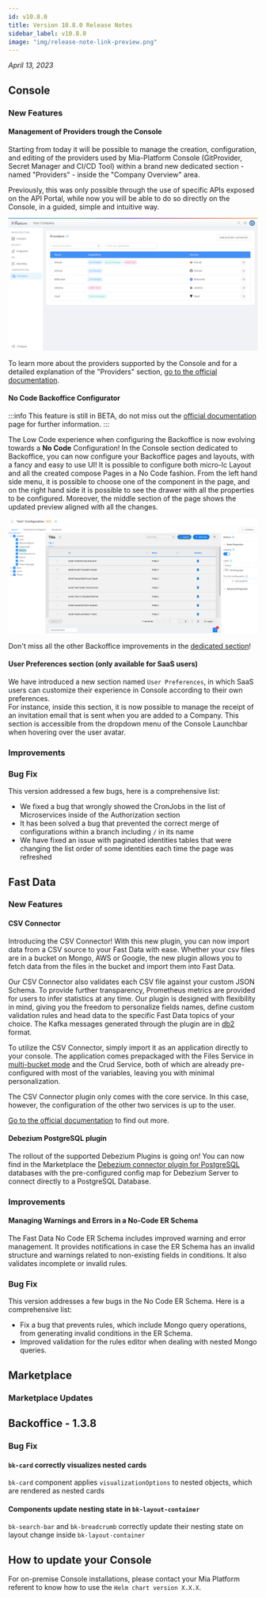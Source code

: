 ```yaml
---
id: v10.8.0
title: Version 10.8.0 Release Notes
sidebar_label: v10.8.0
image: "img/release-note-link-preview.png"
---
```


_April 13, 2023_

## Console

### New Features

#### Management of Providers trough the Console

Starting from today it will be possible to manage the creation, configuration, and editing of the providers used by Mia-Platform Console (GitProvider, Secret Manager and CI/CD Tool) within a brand new dedicated section - named "Providers" - inside the "Company Overview" area. 

Previously, this was only possible through the use of specific APIs exposed on the API Portal, while now you will be able to do so directly on the Console, in a guided, simple and intuitive way.

![Providers Section](./img/10.8/new-providers-section.png)

To learn more about the providers supported by the Console and for a detailed explanation of the "Providers" section, [go to the official documentation](/development_suite/set-up-infrastructure/providers-management.md).

#### No Code Backoffice Configurator

:::info
This feature is still in BETA, do not miss out the [official documentation](/business_suite/backoffice-configurator/overview.md) page for further information.
:::

The Low Code experience when configuring the Backoffice is now evolving towards a **No Code** Configuration! 
In the Console section dedicated to Backoffice, you can now configure your Backoffice pages and layouts, with a fancy and easy to use UI! It is possible to configure both micro-lc Layout and all the created compose Pages in a No Code fashion. From the left hand side menu, it is possible to choose one of the component in the page, and on the right hand side it is possible to see the drawer with all the properties to be configured. Moreover, the middle section of the page shows the updated preview aligned with all the changes.

![Mia Platform Backoffice No Code Configuration](./img/10.8/backoffice-no-code.png)

Don't miss all the other Backoffice improvements in the [dedicated section](#backoffice---138)!

#### User Preferences section (only available for SaaS users)

We have introduced a new section named `User Preferences`, in which SaaS users can customize their experience in Console according to their own preferences.  
For instance, inside this section, it is now possible to manage the receipt of an invitation email that is sent when you are added to a Company. This section is accessible from the dropdown menu of the Console Launchbar when hovering over the user avatar.

### Improvements

### Bug Fix

This version addressed a few bugs, here is a comprehensive list:

* We fixed a bug that wrongly showed the CronJobs in the list of Microservices inside of the Authorization section
* It has been solved a bug that prevented the correct merge of configurations within a branch including `/` in its name
* We have fixed an issue with paginated identities tables that were changing the list order of some identities each time the page was refreshed 

## Fast Data

### New Features

#### CSV Connector

Introducing the CSV Connector! With this new plugin, you can now import data from a CSV source to your Fast Data with ease. Whether your csv files are in a bucket on Mongo, AWS or Google, the new plugin allows you to fetch data from the files in the bucket and import them into Fast Data.

Our CSV Connector also validates each CSV file against your custom JSON Schema. To provide further transparency, Prometheus metrics are provided for users to infer statistics at any time. Our plugin is designed with flexibility in mind, giving you the freedom to personalize fields names, define custom validation rules and head data to the specific Fast Data topics of your choice. The Kafka messages generated through the plugin are in [db2](/fast_data/configuration/realtime_updater/common.md#kafka-adapters:-kafka-messages-format) format.

To utilize the CSV Connector, simply import it as an application directly to your console. The application comes prepackaged with the Files Service in [multi-bucket mode](/runtime_suite/files-service/configuration.mdx) and the Crud Service, both of which are already pre-configured with most of the variables, leaving you with minimal personalization.

The CSV Connector plugin only comes with the core service. In this case, however, the configuration of the other two services is up to the user.

[Go to the official documentation](/runtime_suite/csv-connector/configuration.md) to find out more.

#### Debezium PostgreSQL plugin

The rollout of the supported Debezium Plugins is going on! You can now find in the Marketplace the [Debezium connector plugin for PostgreSQL](/fast_data/connectors/debezium_cdc.md#postgresql) databases with the pre-configured config map for Debezium Server to connect directly to a PostgreSQL Database.

### Improvements

#### Managing Warnings and Errors in a No-Code ER Schema

The Fast Data No Code ER Schema includes improved warning and error management. It provides notifications in case the ER Schema has an invalid structure and warnings related to non-existing fields in conditions. It also validates incomplete or invalid rules.

### Bug Fix

This version addresses a few bugs in the No Code ER Schema. Here is a comprehensive list:

- Fix a bug that prevents rules, which include Mongo query operations, from generating invalid conditions in the ER Schema.
- Improved validation for the rules editor when dealing with nested Mongo queries.

## Marketplace

### Marketplace Updates

## Backoffice - 1.3.8

### Bug Fix

#### `bk-card` correctly visualizes nested cards

`bk-card` component applies `visualizationOptions` to nested objects, which are rendered as nested cards

#### Components update nesting state in `bk-layout-container`

`bk-search-bar` and `bk-breadcrumb` correctly update their nesting state on layout change inside `bk-layout-container`


## How to update your Console

For on-premise Console installations, please contact your Mia Platform referent to know how to use the `Helm chart version X.X.X`.
